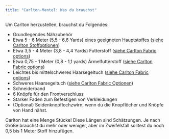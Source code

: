 ```yaml
---
title: "Carlton-Mantel: Was du brauchst"
---
```


Um Carlton herzustellen, brauchst du Folgendes:

- Grundlegendes Nähzubehör
- Etwa 5 - 6 Meter (5,5 - 6,6 Yards) eines geeigneten Hauptstoffes ([siehe Carlton Stoffoptionen](/docs/patterns/carlton/fabric/))
- Etwa 3,5 - 4 Meter (3,8 - 4,4 Yards) Futterstoff ([siehe Carlton Fabric options](/docs/patterns/carlton/fabric/))
- Etwa 0,75 - 1 Meter (0,8 - 1,1 yards) Ärmelfutterstoff ([siehe Carlton Fabric options](/docs/patterns/carlton/fabric/))
- Leichtes bis mittelschweres Haarsegeltuch ([siehe Carlton Fabric options](/docs/patterns/carlton/fabric/))
- Schweres Haarsegeltuch ([siehe Carlton Fabric Optionen](/docs/patterns/carlton/fabric/))
- Schneiderband
- 6 Knöpfe für den Frontverschluss
- Starker Faden zum Befestigen von Verkleidungen
- (Optional) Seidenknopflochzwirn, wenn du die Knopflöcher und Knöpfe von Hand nähst.

<Warning>

Carlton hat eine Menge Stücke! Diese Längen sind Schätzungen. Je nach Größe brauchst du mehr oder weniger, aber im Zweifelsfall solltest du noch 0,5 bis 1 Meter Stoff hinzufügen.

</Warning>
